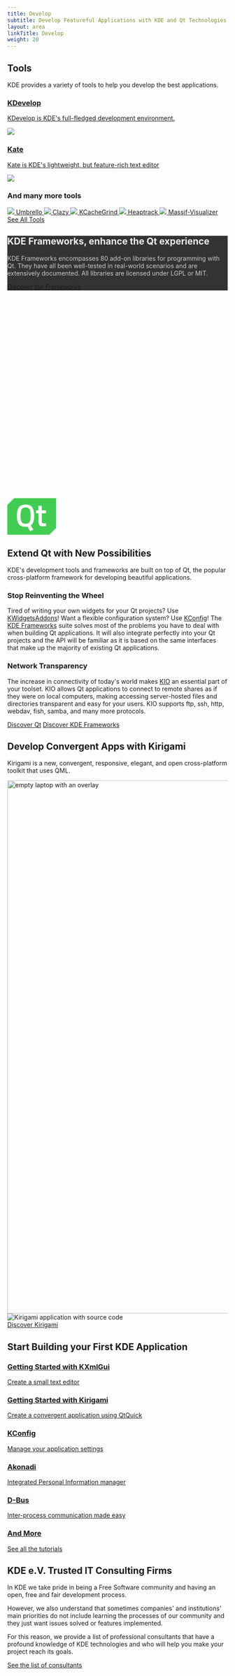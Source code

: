 ```yaml
---
title: Develop
subtitle: Develop Featureful Applications with KDE and Qt Technologies.
layout: area
linkTitle: Develop
weight: 20
---
```


<section class="pt-2">
  <div class="container text-center">
    <h2>Tools</h2> 
    <p>KDE provides a variety of tools to help you develop the best applications.</p>
    <div class="tools">
      <a class="tool tool-one" href="https://kdevelop.org">
        <div>
          <h3>KDevelop</h3>
          <p>KDevelop is KDE's full-fledged development environment.</p>
        </div>
        <div>
          <img class="img-fluid" src="https://apps.kde.org/app-icons/org.kde.kdevelop.svg">
        </div>
      </a>
      <a class="tool tool-one" href="https://kate-editor.org">
        <div>
          <h3>Kate</h3>
          <p>Kate is KDE's lightweight, but feature-rich text editor</p>
        </div>
        <div>
          <img class="img-fluid" src="https://apps.kde.org/app-icons/org.kde.kate.svg">
        </div>
      </a>
    </div>
    <div class="tool tool-multiple flex-column  mt-5">
      <h3 class="mt-1">And many more tools</h3>
      <div class="more-apps">
        <a href="https://apps.kde.org/umbrello">
          <img src="https://apps.kde.org/app-icons/org.kde.umbrello.svg" />
          Umbrello
        </a>
        <a href="https://apps.kde.org/clazy">
          <img src="https://apps.kde.org/app-icons/org.kde.clazy.svg" />
          Clazy
        </a>
        <a href="https://apps.kde.org/kcachegrind">
          <img src="https://apps.kde.org/app-icons/org.kde.kcachegrind.svg" />
          KCacheGrind
        </a>
        <a href="https://apps.kde.org/heaptrack">
          <img src="https://apps.kde.org/app-icons/org.kde.heaptrack.svg" />
          Heaptrack
        </a>
        <a href="https://apps.kde.org/massif-visualizer">
          <img src="https://apps.kde.org/app-icons/org.kde.massif-visualizer.svg" />
          Massif-Visualizer
        </a>
      </div>
      <a href="https://apps.kde.org/development" class="learn-more mt-3">See All Tools</a>
    </div>
  </div>
</section>

<section id="develop-hero" class="p-4 d-flex align-items-center" style="height: 600px">
  <div class="container text-center p-5" style="background-color: #333">
    <h2 style="color: #EEE;">KDE Frameworks, enhance the Qt experience</h2>
    <p class="my-0 mx-auto p-2" style="color: #CCC; max-width: 500px;">KDE Frameworks encompasses 80 add-on libraries for programming
    with Qt. They have all been well-tested in real-world scenarios and are extensively documented. All libraries are licensed under
    LGPL or MIT.</p>
    <a class="learn-more h5" href="/products/frameworks/">Discover the Frameworks</a>
  </div>
</section>

<section class="container">
  <div class="row justify-content-center">
    <div class="col-12 col-md-10 col-lg-8">
      <svg class="mx-auto d-block" width="112px" height="84px" viewBox="0 0 56 42" version="1.1" xmlns="http://www.w3.org/2000/svg" xmlns:xlink="http://www.w3.org/1999/xlink">
        <defs>
          <polygon id="path-1" points="55.8857143 41.9998839 55.8857143 0.174270968 3.80952383e-05 0.174270968 3.80952383e-05 41.9998839 55.8857143 41.9998839"></polygon>
        </defs>
        <g id="Symbols" stroke="none" stroke-width="1" fill="none" fill-rule="evenodd">
          <g id=".A/Component/.c-navigation" transform="translate(0.000000, -67.000000)">
            <g id="Nav">
              <g id="Logo" transform="translate(0.000000, 67.000000)">
                <g id="Page-1">
                  <path d="M20.9078947,10.7234043 C18.7032164,10.7234043 17.1827485,11.4716796 16.3464912,12.9879217 C15.5292398,14.5041638 15.1111111,16.9065214 15.1111111,20.2343774 C15.1111111,23.542542 15.5102339,25.9252082 16.3084795,27.342993 C17.1067251,28.7607778 18.6461988,29.4893617 20.9078947,29.4893617 C23.1695906,29.4893617 24.6900585,28.7804693 25.4883041,27.3823759 C26.2675439,25.9842826 26.6666667,23.6016164 26.6666667,20.2737604 C26.6666667,16.9262129 26.2675439,14.5041638 25.4502924,12.9879217 C24.6330409,11.4716796 23.1125731,10.7234043 20.9078947,10.7234043" id="Fill-1" fill="#41CD52"></path>
                  <g id="Group-5">
                    <mask id="mask-2" fill="white">
                      <use xlink:href="#path-1"></use>
                    </mask>
                    <g id="Clip-4"></g>
                    <path d="M40.8000381,32.4774968 C38.8000381,32.4774968 37.4286095,32.0129806 36.6855619,31.0839484 C35.9428952,30.1549161 35.5619429,28.3934323 35.5619429,25.8000774 L35.5619429,17.4387871 L32.857181,17.4387871 L32.857181,14.1097548 L35.5619429,14.1097548 L35.5619429,8.88394839 L39.3905143,8.88394839 L39.3905143,14.1097548 L44.2667048,14.1097548 L44.2667048,17.4579484 L39.3905143,17.4579484 L39.3905143,25.374271 C39.3905143,26.8450452 39.5048,27.8127871 39.7143238,28.2774968 C39.9236571,28.7613677 40.4762286,28.9936258 41.3333714,28.9936258 L44.2286095,28.8773032 L44.3998476,32.0129806 C42.8381333,32.3224645 41.6379429,32.4774968 40.8000381,32.4774968 L40.8000381,32.4774968 Z M29.7714667,36.2321419 L26.1333714,37.9549161 L22.9905143,32.7095613 C22.5333714,32.8450452 21.8286095,32.9226581 20.8381333,32.9226581 C17.1619429,32.9226581 14.5905143,31.9162065 13.1428952,29.9031097 C11.6952762,27.8904 10.9714667,24.6968516 10.9714667,20.3611742 C10.9714667,16.0063355 11.7143238,12.774271 13.1809905,10.6645935 C14.6476571,8.55472258 17.2000381,7.49020645 20.8381333,7.49020645 C24.4762286,7.49020645 27.0286095,8.53556129 28.4762286,10.6452387 C29.9428952,12.7355613 30.6667048,15.9678194 30.6667048,20.3420129 C30.6667048,23.2256903 30.3619429,25.548271 29.7714667,27.3097548 C29.1617524,29.0904 28.1905143,30.4452387 26.8190857,31.374271 L29.7714667,36.2321419 Z M50.5143238,0.174270968 L48.5714667,0.174270968 L7.75241905,0.174270968 L3.80952383e-05,8.05169032 L3.80952383e-05,34.3934323 L3.80952383e-05,36.5420129 L3.80952383e-05,41.9998839 L5.37146667,41.9998839 L7.31432381,41.9998839 L48.1333714,41.9998839 L55.8857524,34.1226581 L55.8857524,7.78052903 L55.8857524,5.63233548 L55.8857524,0.174270968 L50.5143238,0.174270968 Z" id="Fill-3" fill="#41CD52" mask="url(#mask-2)"></path>
                  </g>
                </g>
              </g>
            </g>
          </g>
        </g>
      </svg>
      <h2 class="text-center">Extend Qt with New Possibilities</h2>
      <p>
        KDE's development tools and frameworks are built on top of Qt, the popular
        cross-platform framework for developing beautiful applications.
      </p>
      <h3>Stop Reinventing the Wheel</h3>
      <p>
        Tired of writing your own widgets for your Qt projects? Use
        <a href="https://api.kde.org/frameworks/kwidgetsaddons/html/">KWidgetsAddons</a>! Want a flexible configuration system?
        Use <a href="https://api.kde.org/frameworks/kconfig/html/">KConfig</a>! The <a href="/products/frameworks/">KDE Frameworks</a>
        suite solves most of the problems you have to deal with when building Qt applications. It will also integrate perfectly into
        your Qt projects and the API will be familiar as it is based on the same interfaces that make up the majority of existing
        Qt applications.
      </p>
      <h3>Network Transparency</h3>
      <p>
        The increase in connectivity of today's world makes <a href="https://api.kde.org/frameworks/kio/html/">KIO</a> an essential
        part of your toolset. KIO allows Qt applications to connect to remote shares as if they were on local computers, making
        accessing server-hosted files and directories transparent and easy for your users. KIO supports ftp, ssh, http, webdav,
        fish, samba, and many more protocols.
      </p>
      <div class="d-flex justify-content-center mt-5">
        <a href="https://www.qt.io/" class="learn-more ml-2 mr-2 h4">Discover Qt</a>
        <a href="/products/frameworks/" class="ml-2 mr-2 h4 learn-more">Discover KDE Frameworks</a>
      </div>
    </div>
  </div>
</section>

<section id="kirigami">
  <div class="text-center pl-5 pr-5 img-fluid container">
    <h2>Develop Convergent Apps with Kirigami</h2>
    <p class="mb-5">Kirigami is a new, convergent, responsive, elegant, and open cross-platform toolkit that uses QML.</p>
    <div class="laptop-with-overlay d-block mt-5 mb-3 mx-auto w-100 mw-1k">
      <img class="laptop img-fluid" src="/reusable-assets/laptop.svg" alt="empty laptop with an overlay" width=2000 height=1220>
      <div class="laptop-overlay">
        <img class="img-fluid" src="/develop/kirigami_code_view.png" alt="Kirigami application with source code" />
      </div>
    </div>
    <a class="learn-more h4" href="/frameworks/kirigami/">Discover Kirigami</a>
  </div>
</section>


<section class="container">
  <div class="text-center">
    <h2>Start Building your First KDE Application</h2>
    <p></p>
  </div>
  <div class="row ">
    <div class="col-12 col-sm-6 p-3 d-flex">
      <a href="/docs/getting-started/kxmlgui" class="shadow p-4 w-100">
        <h3>Getting Started with KXmlGui</h3>
        <p>Create a small text editor</p>
      </a>
    </div>
    <div class="col-12 col-sm-6 p-3 d-flex">
      <a href="/docs/getting-started/kirigami" class="shadow p-4 w-100">
        <h3>Getting Started with Kirigami</h3>
        <p>Create a convergent application using QtQuick</p>
      </a>
    </div>
    <div class="col-12 col-sm-3 p-3 d-flex">
      <a href="/docs/features/configuration/" class="shadow p-3 w-100">
        <h3>KConfig</h3>
        <p>Manage your application settings</p>
      </a>
    </div>
    <div class="col-12 col-sm-3 p-3 d-flex">
      <a href="/docs/features/akonadi/" class="shadow p-3 w-100">
        <h3>Akonadi</h3>
        <p>Integrated Personal Information manager</p>
      </a>
    </div>
    <div class="col-12 col-sm-3 p-3 d-flex">
      <a href="/docs/features/d-bus" class="shadow p-3 w-100">
        <h3>D-Bus</h3>
        <p>Inter-process communication made easy</p>
      </a>
    </div>
    <div class="col-12 col-sm-3 p-3 d-flex">
      <a href="/docs" class="shadow p-3 w-100">
        <h3>And More</h3>
        <p>See all the tutorials</p>
      </a>
    </div>
  </div>
</section>

<section class="container py-2">
  <div class="row justify-content-center">
    <div class="col-12 col-md-10 col-lg-8">
      <h2>KDE e.V. Trusted IT Consulting Firms</h2>
      <p>In KDE we take pride in being a Free Software community and having an open, free and fair development process.</p>
      <p>
        However, we also understand that sometimes companies' and institutions' main priorities do not include learning the
        processes of our community and they just want issues solved or features implemented.
      </p>
      <p>
        For this reason, we provide a list of professional consultants that have a profound knowledge of KDE technologies and
        who will help you make your project reach its goals.
      </p>
      <p class="text-center mt-5"><a class="learn-more" href="https://ev.kde.org/consultants/">See the list of consultants</a></p>
    </div>
  </div>
</section>
